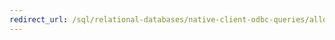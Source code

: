 ```yaml
---
redirect_url: /sql/relational-databases/native-client-odbc-queries/allocating-a-statement-handle?toc=%2fsql%2frelational-databases%2fnative-client-odbc-queries%2ftoc.json
---
```

